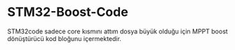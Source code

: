 # STM32-Boost-Code
STM32code
sadece core kısmını attım dosya büyük olduğu için MPPT boost dönüştürücü kod bloğunu içermektedir.
